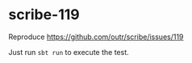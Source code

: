 # scribe-119
Reproduce https://github.com/outr/scribe/issues/119

Just run `sbt run` to execute the test.
